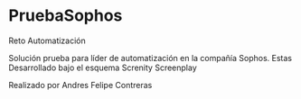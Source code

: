 # PruebaSophos

Reto Automatización


Solución prueba para líder de automatización en la compañía Sophos.
Estas Desarrollado bajo el esquema Screnity Screenplay


Realizado por Andres Felipe Contreras
